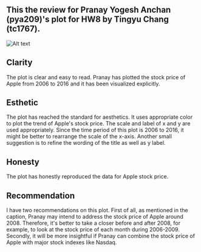 ## This the review for Pranay Yogesh Anchan (pya209)'s plot for HW8 by Tingyu Chang (tc1767).

![Alt text](https://github.com/pranay-anchan/PUI2018_pya209/blob/master/HW8_pya209/appleshare.png)

## Clarity

The plot is clear and easy to read. Pranay has plotted the stock price of Apple from 2006 to 2016 and it has been visualized explicitly.

## Esthetic

The plot has reached the standard for aesthetics. It uses appropriate color to plot the trend of Apple's stock price. The scale and label of x and y are used appropriately. Since the time period of this plot is 2006 to 2016, it might be better to rearrange the scale of the x-axis. Another small suggestion is to refine the wording of the title as well as y label.

## Honesty

The plot has honestly reproduced the data for Apple stock price.

## Recommendation

I have two recommendations on this plot. First of all, as mentioned in the caption, Pranay may intend to address the stock price of Apple around 2008. Therefore, it's better to take a closer before and after 2008, for example, to look at the stock price of each month during 2006-2009. Secondly, it will be more insightful if Pranay can combine the stock price of Apple with major stock indexes like Nasdaq. 